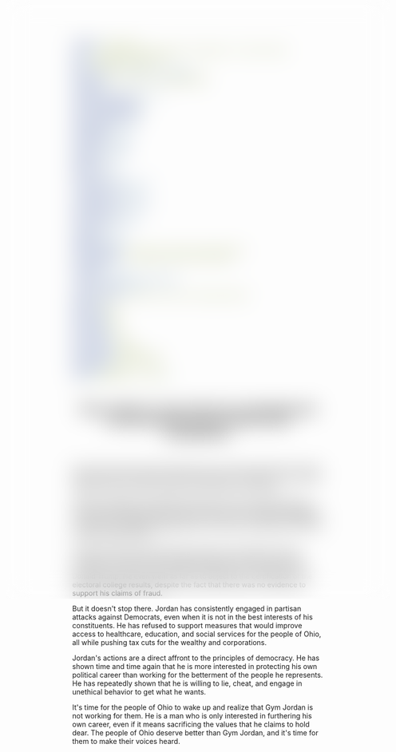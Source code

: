 ```yaml
---
template: blog-post
title: Creepy Gym Jordan ignored allegations of sexual abuse
slug: /gym-jordan-violations
date: 2023-03-01 22:00
description: "I didn't see nothin"
youtuber: https://youtu.be/0gq0o83HW24
youtuber2: 
youtubeshoworiginal: true
youtubersuggestion1: 
youtubersuggestion2: 
youtubersuggestion3: 
youtubestart: "13"
youtubeend: "24"
youtubemute: true
audiostart: "20"
audioend: "5000"
audiotitle: 
bumpertext: ""
liarliar: true
youtubecontrols: false
clicktoplay: false
customcontrols: false
youtubeautostart: true
youtubeloop: true
isnftforsale: false
svgzindex: "0"
comments: true
shareable: true
underlayImage: /assets/jim-jordan-lockeroom.webp
featuredImage: /assets/gym-jordan-promo.webp
svgImage: 
scrollable: true
nftdrop: "2023-03-05T10:00:00"
contentinvideo: true
viewerwarning: Viewer Discretion Strongly Advised
marate: MA
marating1: EW
marating2: QA
marating3: DQ
marating4: TS
maratingtx1: Eww!
maratingtx2: Qrazy
maratingtx3: Drama Queen
maratingtx4: Trump Slurper
category: memes
tags: [gymjordan, deviants]
---
```

<div class="contentinside" style="">
<!-- <img class="" src="/assets/matt-floating-head.webp" width="100%" style=" z-index:-1; opacity:0;
animation: kariFilter1 6s ease-in-out;
animation-delay: 4s;
animation-iteration-count:infinite;
" /> -->

<div style="width:80%; height:30%; border:0px solid red; margin:0 auto; position:absolute; top:0; left:10vw; -webkit-backdrop-filter:blur(22px); backdrop-filter:blur(22px); background:rgba(0,0,0,0);"></div>
<div class="bubble bubble-bottom-left" style="position:absolute; width:; top:45%; left:15vw; display:flex; justify-content:center;backdrop-filter: blur(6px); font-size:110%;
animation: question1 5s ease-in;
animation-delay: 3s;
animation-direction: forwards;
animation-iteration-count:1;
opacity:0;">I make shit up for a living while trying to get on TV as much as I can! </div>


<div class="bubble bubble-bottom-left" style="position:absolute; width:; top:45%; left:15vw; display:flex; justify-content:center;backdrop-filter: blur(6px); font-size:110%;
animation: question1 5s ease-in;
animation-delay: 8s;
animation-direction: forwards;
animation-iteration-count:1;
opacity:0;">I do like to watch!</div>


</div>

<style>


 @keyframes question1 {
	0% {  opacity:0;}
	5%{ opacity:1;}
	50%{opacity:1;}
	51% {  opacity:0; }
	100% {  opacity:0;}
  }
  
  @keyframes bubbleBop1 {
	0% {  opacity:0;}
	5%{ opacity:1;}
	50%{opacity:1;}
	51% {  opacity:0; }
	100% {  opacity:0;}
  }


.bubble {
	position: relative;
	font-family: sans-serif;
	font-size: clamp(.7rem, 1.8vw, 2.4rem);
	line-height: 110%;
	min-width: 50vw;
	background: rgba(255, 255, 255, 1);
	text-shadow: 0 0 2x rgba(0, 0, 0, 1);
	border-radius: 40px;
	padding: 2vh 2vw;
	text-align: center;
	color: #000;
  animation:question1;
  filter:drop-shadow(0 0px 16px rgba(0, 0, 0, 1));
  }
  
  .bubble-bottom-left::before {
	content: "";
	width: 0px;
	height: 0px;
	position: absolute;
	border-left: 34px solid #fff;
	border-right: 8px solid transparent;
	border-top: 5px solid #fff;
	border-bottom: 40px solid transparent;
	left: 32px;
	bottom: -44px;
	opacity:1;
  }

  .bubble-bottom-right::before {
	content: "";
	width: 0px;
	height: 0px;
	position: absolute;
	border-right: 34px solid #fff;
	border-left: 8px solid transparent;
	border-top: 5px solid #fff;
	border-bottom: 40px solid transparent;
	right: 32px;
	bottom: -44px;
	opacity:1;
  }

 
  @media (max-width: 48rem) {
	.bubble{
		top:10% !important;
	}
	.bubble-bottom-right{top:13vh !important;}
  }

  
@keyframes kariFilter1{
	0% { 
		opacity:0; }

	25% {
		/* -webkit-backdrop-filter: blur(15px); 
		backdrop-filter: blur(15px);  */
		opacity:.3;
	}
	50% {
		transform:translateY(1%);
		/* -webkit-backdrop-filter: blur(6px); 
		backdrop-filter: blur(6px);  */
		opacity:.8;
	}
	75% {
		transform:translateY(-1%);
		/* -webkit-backdrop-filter: blur(12px); 
		backdrop-filter: blur(12px);  */
		opacity:.7;
	}
	100% { 
		transform:translateY(1%);
		/* -webkit-backdrop-filter: blur(8px); 
		backdrop-filter: blur(8px);  */
		opacity:.2;
	}
  }


</style>
<div class="contentbody" style="text-align:left !important; margin-top:0;">
<span style="text-align: center;">

## Gym Jordan is a man who has consistently put his own interests above those of his constituents. 

</span>

<br />




He has shown time and time again that he is not fit for public office, and his actions have proven that he is more interested in furthering his own political ambitions than serving the people he was elected to represent.

Jordan's reputation was already tarnished due to his involvement in the Ohio State wrestling scandal, where he was accused of ignoring allegations of sexual abuse against the team doctor. But he has continued to engage in unethical and potentially illegal behavior since then, proving that he is not fit to hold any public office.

Jordan's role in the January 6th insurrection at the Capitol cannot be overlooked. Despite the overwhelming evidence of voter fraud, Jordan continued to push the false narrative that the election was stolen from Donald Trump. He even went as far as to object to the certification of the electoral college results, despite the fact that there was no evidence to support his claims of fraud.

But it doesn't stop there. Jordan has consistently engaged in partisan attacks against Democrats, even when it is not in the best interests of his constituents. He has refused to support measures that would improve access to healthcare, education, and social services for the people of Ohio, all while pushing tax cuts for the wealthy and corporations.

Jordan's actions are a direct affront to the principles of democracy. He has shown time and time again that he is more interested in protecting his own political career than working for the betterment of the people he represents. He has repeatedly shown that he is willing to lie, cheat, and engage in unethical behavior to get what he wants.

It's time for the people of Ohio to wake up and realize that Gym Jordan is not working for them. He is a man who is only interested in furthering his own career, even if it means sacrificing the values that he claims to hold dear. The people of Ohio deserve better than Gym Jordan, and it's time for them to make their voices heard.





</div>